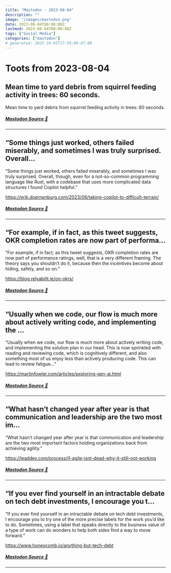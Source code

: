 ```yaml
---
title: "Mastodon - 2023-08-04"
description: ""
image: "/images/mastodon.png"
date: 2023-08-04T00:00:00Z
lastmod: 2023-08-04T00:00:00Z
tags: ["Social Media"]
categories: ["mastodon"]
# generated: 2025-10-05T17:59:09-07:00
---
```


# Toots from 2023-08-04

## Mean time to yard debris from squirrel feeding activity in trees: 60 seconds.

Mean time to yard debris from squirrel feeding activity in trees: 60 seconds.

##### [Mastodon Source 🐘](https://hachyderm.io/@mweagle/110832653601268170)

---

## “Some things just worked, others failed miserably, and sometimes I was truly surprised. Overall...

“Some things just worked, others failed miserably, and sometimes I was truly surprised. Overall, though, even for a not-so-common programming language like Rust, with a codebase that uses more complicated data structures I found Copilot helpful.”

<https://erik.doernenburg.com/2023/06/taking-copilot-to-difficult-terrain/>

##### [Mastodon Source 🐘](https://hachyderm.io/@mweagle/110829242849104448)

---

## “For example, if in fact, as this tweet suggests, OKR completion rates are now part of performa...

“For example, if in fact, as this tweet suggests, OKR completion rates are now part of performance ratings, well, that is a very different framing. The theory says you shouldn’t do it, because then the incentives become about hiding, safety, and so on.”

<https://blog.relyabilit.ie/on-okrs/>

##### [Mastodon Source 🐘](https://hachyderm.io/@mweagle/110829108614093703)

---

## “Usually when we code, our flow is much more about actively writing code, and implementing the ...

“Usually when we code, our flow is much more about actively writing code, and implementing the solution plan in our head. This is now sprinkled with reading and reviewing code, which is cognitively different, and also something most of us enjoy less than actively producing code. This can lead to review fatigue…”

<https://martinfowler.com/articles/exploring-gen-ai.html>

##### [Mastodon Source 🐘](https://hachyderm.io/@mweagle/110829049029067426)

---

## “What hasn’t changed year after year is that communication and leadership are the two most im...

“What hasn’t changed year after year is that communication and leadership are the two most important factors holding organizations back from achieving agility.”

<https://leaddev.com/process/if-agile-isnt-dead-why-it-still-not-working>

##### [Mastodon Source 🐘](https://hachyderm.io/@mweagle/110828990986754559)

---

## “If you ever find yourself in an intractable debate on tech debt investments, I encourage you t...

“If you ever find yourself in an intractable debate on tech debt investments, I encourage you to try one of the more precise labels for the work you’d like to do. Sometimes, using a label that speaks directly to the business value of a type of work can do wonders to help both sides find a way to move forward.“

<https://www.honeycomb.io/anything-but-tech-debt>

##### [Mastodon Source 🐘](https://hachyderm.io/@mweagle/110828968698070796)

---

